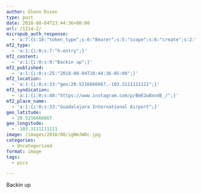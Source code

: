 ```yaml
---
author: Glenn Dixon
type: post
date: 2018-08-04T23:44:36+00:00
url: /1214-2/
micropub_auth_response:
  - 'a:7:{s:10:"token_type";s:6:"Bearer";s:5:"scope";s:6:"create";s:2:"me";s:28:"https://glenn.thedixons.net/";s:9:"issued_by";s:55:"https://glenn.thedixons.net/wp-json/indieauth/1.0/token";s:9:"client_id";s:23:"https://ownyourgram.com";s:9:"issued_at";i:1533209346;s:4:"user";i:1;}'
mf2_type:
  - 'a:1:{i:0;s:7:"h-entry";}'
mf2_content:
  - 'a:1:{i:0;s:9:"Backin up";}'
mf2_published:
  - 'a:1:{i:0;s:25:"2018-08-04T18:44:36-05:00";}'
mf2_location:
  - 'a:1:{i:0;s:33:"geo:20.5216666667,-103.3111111111";}'
mf2_syndication:
  - 'a:1:{i:0;s:40:"https://www.instagram.com/p/BmE2wBxndE_/";}'
mf2_place_name:
  - 'a:1:{i:0;s:33:"Guadalajara International Airport";}'
geo_latitude:
  - 20.5216666667
geo_longitude:
  - -103.3111111111
image: /images/2018/08/igNmJWOc.jpg
categories:
  - Uncategorized
format: image
tags:
  - pics

---
```

Backin up